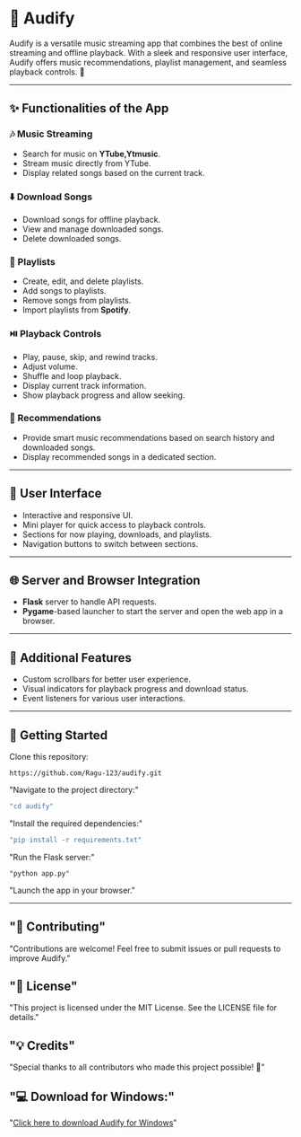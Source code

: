 # 🎵 Audify

Audify is a versatile music streaming app that combines the best of online streaming and offline playback. With a sleek and responsive user interface, Audify offers music recommendations, playlist management, and seamless playback controls. 🚀

---
## ✨ Functionalities of the App

### 🎶 Music Streaming
- Search for music on **YTube,Ytmusic**.
- Stream music directly from YTube.
- Display related songs based on the current track.

### ⬇️ Download Songs
- Download songs for offline playback.
- View and manage downloaded songs.
- Delete downloaded songs.

### 📜 Playlists
- Create, edit, and delete playlists.
- Add songs to playlists.
- Remove songs from playlists.
- Import playlists from **Spotify**.

### ⏯️ Playback Controls
- Play, pause, skip, and rewind tracks.
- Adjust volume.
- Shuffle and loop playback.
- Display current track information.
- Show playback progress and allow seeking.

### 🔮 Recommendations
- Provide smart music recommendations based on search history and downloaded songs.
- Display recommended songs in a dedicated section.

---

## 🎨 User Interface
- Interactive and responsive UI.
- Mini player for quick access to playback controls.
- Sections for now playing, downloads, and playlists.
- Navigation buttons to switch between sections.

---

## 🌐 Server and Browser Integration
- **Flask** server to handle API requests.
- **Pygame**-based launcher to start the server and open the web app in a browser.

---

## 🎁 Additional Features
- Custom scrollbars for better user experience.
- Visual indicators for playback progress and download status.
- Event listeners for various user interactions.

---

## 🚀 Getting Started

 Clone this repository:
   ```
   https://github.com/Ragu-123/audify.git
```
"Navigate to the project directory:"
```bash
"cd audify"
```

"Install the required dependencies:"
```bash
"pip install -r requirements.txt"
```

"Run the Flask server:"
```
"python app.py"
```
"Launch the app in your browser."

---
## "🤝 Contributing"
"Contributions are welcome! Feel free to submit issues or pull requests to improve Audify."

## "📜 License"
"This project is licensed under the MIT License. See the LICENSE file for details."

## "💡 Credits"
"Special thanks to all contributors who made this project possible! 🌟"

## "💻 Download for Windows:"
"[Click here to download Audify for Windows](https://ragu-123.github.io/audify/)"  



